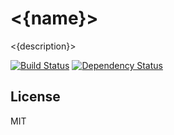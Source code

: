 # <{name}>

<{description}>

[![Build Status](https://travis-ci.org/<{user}>/<{name}>.png?branch=master)](https://travis-ci.org/<{user}>/<{name}>)
[![Dependency Status](https://gemnasium.com/<{user}>/<{name}>.png)](https://gemnasium.com/<{user}>/<{name}>)

## License

  MIT